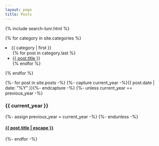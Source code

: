 ```yaml
---
layout: page
title: Posts
---
```

{% include search-lunr.html %}

{% for category in site.categories %}
  <li><a name="{{ category | first }}">{{ category | first }}</a>
    <ul>
    {% for post in category.last %}
      <li><a href="{{ post.url }}">{{ post.title }}</a></li>
    {% endfor %}
    </ul>
  </li>
{% endfor %}

{%- for post in site.posts -%}
  {%- capture current_year -%}{{ post.date | date: "%Y" }}{%- endcapture -%}
  {%- unless current_year == previous_year -%}
    <h3>{{ current_year }}</h3>
    {%- assign previous_year = current_year -%}
  {%- endunless -%}
  <article class="post-item">
    <h4 class="post-item-title">
      <a href="{{ post.url }}">{{ post.title | escape }}</a>
    </h4> 
  </article>
{%- endfor -%}
